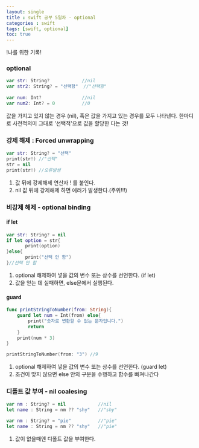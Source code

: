 ```yaml
---
layout: single
title : swift 공부 5일차 - optional
categories : swift
tags: [swift, optional]
toc: true
---
```


!나를 위한 기록!

### optional

```swift
var str: String?            //nil
var str2: String? = "선택함"  //"선택함"
    
var num: Int?               //nil
var num2: Int? = 0          //0
```
값을 가지고 있지 않는 경우 (nil), 혹은 값을 가지고 있는 경우를 모두 나타낸다.
한마디로 사전적의미 그대로 '선택적'으로 값을 할당한 다는 것!

### 강제 해제 : Forced unwrapping
```swift
var str: String? = "선택"
print(str!) //"선택"
str = nil
print(str!) //오류발생
```
1. 값 뒤에 강제해제 연산자 ! 를 붙인다.
2. nil 값 뒤에 강제해제 하면 에러가 발생한다.(주위!!!)

### 비강제 해제 - optional binding
#### if let  
```swift
var str: String? = nil
if let option = str{
       print(option)  
}else{
       print("선택 안 함")
}//선택 안 함
```
1. optional 해제하여 넣을 값의 변수 또는 상수를 선언한다. (if let)
2. 값을 얻는 데 실패하면, else문에서 실행된다.

#### guard
```swift
func printStringToNumber(from: String){
    guard let num = Int(from) else{
        print("숫자로 변환할 수 없는 문자입니다.")
        return
    }
    print(num * 3)
}

printStringToNumber(from: "3") //9
```
1. optional 해제하여 넣을 값의 변수 또는 상수를 선언한다. (guard let)
2. 조건이 맞지 않으면 else 안의 구문을 수행하고 함수를 빠져나간다

### 디폴트 값 부여 - nil coalesing
```swift
var nm : String? = nil            //nil
let name : String = nm ?? "shy"   //"shy"

var nm : String? = "pie"          //"pie"
let name : String = nm ?? "shy"   //"pie"
```
1. 값이 없을때엔 디폴트 값을 부여한다.


 